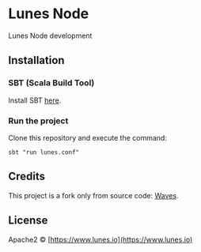 # Lunes Node

Lunes Node development

## Installation

### SBT (Scala Build Tool)

Install SBT [here](https://www.scala-sbt.org/1.0/docs/Setup.html).

### Run the project

Clone this repository and execute the command:

```
sbt "run lunes.conf"
```

## Credits

This project is a fork only from source code: [Waves](https://github.com/wavesplatform/Waves/commit/0e0ee641b0fa48344849e4e7eadb3814bb13ae90).

## License

Apache2 © [https://www.lunes.io](https://www.lunes.io)


